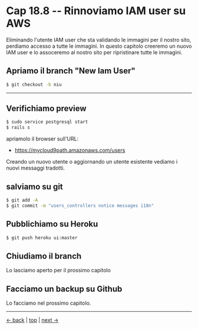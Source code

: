 # <a name="top"></a> Cap 18.8 -- Rinnoviamo IAM user su AWS

Eliminando l'utente IAM user che sta validando le immagini per il nostro sito, perdiamo accesso a tutte le immagini.
In questo capitolo creeremo un nuovo IAM user e lo assoceremo al nostro sito per ripristinare tutte le immagini.



## Apriamo il branch "New Iam User"

```bash
$ git checkout -b niu
```






---



## Verifichiamo preview

```bash
$ sudo service postgresql start
$ rails s
```

apriamolo il browser sull'URL:

* https://mycloud9path.amazonaws.com/users

Creando un nuovo utente o aggiornando un utente esistente vediamo i nuovi messaggi tradotti.



## salviamo su git

```bash
$ git add -A
$ git commit -m "users_controllers notice messages i18n"
```



## Pubblichiamo su Heroku

```bash
$ git push heroku ui:master
```



## Chiudiamo il branch

Lo lasciamo aperto per il prossimo capitolo



## Facciamo un backup su Github

Lo facciamo nel prossimo capitolo.



---

[<- back](https://github.com/flaviobordonidev/leanpubabrandnewcms/blob/master/01-base/09-manage_users/03-browser_tab_title_users-it.md)
 | [top](#top) |
[next ->](https://github.com/flaviobordonidev/leanpubabrandnewcms/blob/master/01-base/10-users_i18n/02-users_form_i18n-it.md)
